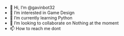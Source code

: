- 👋 Hi, I’m @gavinbot32
- 👀 I’m interested in Game Design
- 🌱 I’m currently learning Python
- 💞️ I’m looking to collaborate on Nothing at the moment
- 📫 How to reach me dont

<!---
gavinbot32/gavinbot32 is a ✨ special ✨ repository because its `README.md` (this file) appears on your GitHub profile.
You can click the Preview link to take a look at your changes.
--->
